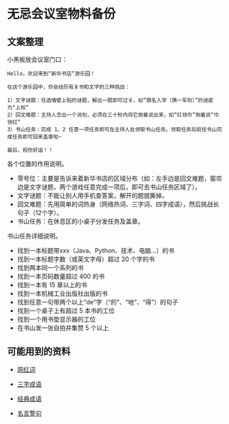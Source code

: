# 无忌会议室物料备份

## 文案整理

小黑板放会议室门口：

```
Hello，欢迎来到“新华书店”游乐园！

在这个游乐园中，你会经历有关书和文字的三种挑战：

1）文字谜题：任选墙壁上贴的谜题，解出一题即可过关，如“报名入学（猜一军衔）”的谜底为“上校”
2）回文难题：主持人念出一个词句，必须在三十秒内将它倒着说出来，如“红领巾”倒着说“巾领红”
3）书山任务：完成 1、2 任意一项任务即可在主持人处领取书山任务。领取任务后前往书山完成任务即可回来盖章啦~

最后，祝你好运！！
```

各个位置的作用说明。

* 零号位：主要是告诉来着新华书店的区域分布（如：左手边是回文难题，窗帘边是文字谜题，两个游戏任意完成一项后，即可去书山任务区域了）。
* 文字谜题：不能让别人用手机查答案，解开的题就撕掉。
* 回文难题：先用简单的词热身（网络热词、三字词、四字成语），然后挑战长句子（12个字）。
* 书山任务：在休息区的小桌子分发任务及盖章。

书山任务详细说明。

* 找到一本标题带xxx（Java、Python、技术、电脑...）的书
* 找到一本标题字数（或英文字母）超过 20 个字的书
* 找到两本同一个系列的书
* 找到一本页码数量超过 400 的书
* 找到一本有 15 章以上的书
* 找到一本机械工业出版社出版的书
* 找到任意一句带两个以上“de”字（“的”、“地”、“得”）的句子
* 找到一个桌子上有超过 5 本书的工位
* 找到一个用书垫显示器的工位
* 在书山发一张自拍并集赞 5 个以上

## 可能用到的资料

- [网红词](/articles/private/wuji.html)

- [三字成语](/articles/private/three-chars-idiom.html)

- [经典成语](/articles/private/four-chars-idiom.html)

- [名言警句](/articles/private/proverbs.html)